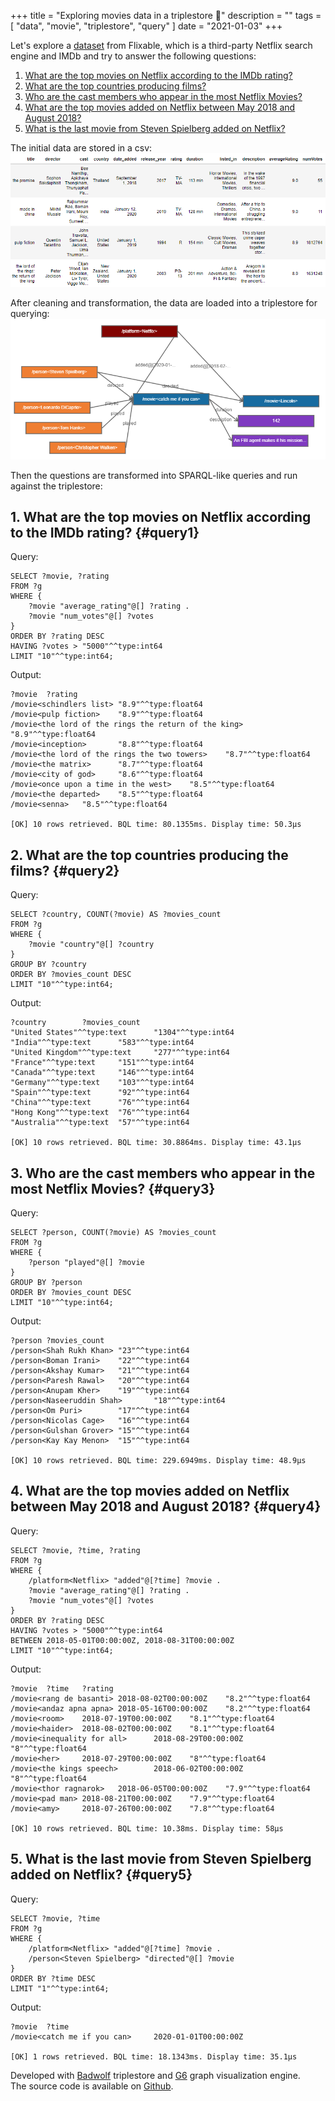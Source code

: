 +++
title = "Exploring movies data in a triplestore 🎥"
description = ""
tags = [
    "data",
    "movie",
    "triplestore",
    "query"
]
date = "2021-01-03"
+++

Let's explore a [dataset](https://www.kaggle.com/shivamb/netflix-shows) from Flixable, which is a third-party Netflix search engine and IMDb and try to answer the following questions:

1. [What are the top movies on Netflix according to the IMDb rating?](./#query1)
2. [What are the top countries producing films?](./#query2)
3. [Who are the cast members who appear in the most Netflix Movies?](./#query3)
4. [What are the top movies added on Netflix between May 2018 and August 2018?](./#query4)
5. [What is the last movie from Steven Spielberg added on Netflix?](./#query5)

The initial data are stored in a csv:
[![Initial csv data](/exploring_movies_data_in_a_triplestore/movies_data_raw_csv.png)](/exploring_movies_data_in_a_triplestore/movies_data_raw_csv.png)



After cleaning and transformation, the data are loaded into a triplestore for querying:
[![Data in a triplestore](/exploring_movies_data_in_a_triplestore/movies_data_triplestore.png)](/exploring_movies_data_in_a_triplestore/movies_data_triplestore.png)

Then the questions are transformed into SPARQL-like queries and run against the triplestore:

## 1. What are the top movies on Netflix according to the IMDb rating? {#query1} 

Query:
```
SELECT ?movie, ?rating
FROM ?g
WHERE {
    ?movie "average_rating"@[] ?rating .
    ?movie "num_votes"@[] ?votes
}
ORDER BY ?rating DESC
HAVING ?votes > "5000"^^type:int64
LIMIT "10"^^type:int64;
```
Output:
```
?movie  ?rating
/movie<schindlers list> "8.9"^^type:float64
/movie<pulp fiction>    "8.9"^^type:float64
/movie<the lord of the rings the return of the king>    "8.9"^^type:float64
/movie<inception>       "8.8"^^type:float64
/movie<the lord of the rings the two towers>    "8.7"^^type:float64
/movie<the matrix>      "8.7"^^type:float64
/movie<city of god>     "8.6"^^type:float64
/movie<once upon a time in the west>    "8.5"^^type:float64
/movie<the departed>    "8.5"^^type:float64
/movie<senna>   "8.5"^^type:float64

[OK] 10 rows retrieved. BQL time: 80.1355ms. Display time: 50.3µs
```

## 2. What are the top countries producing the films? {#query2}

Query:
```
SELECT ?country, COUNT(?movie) AS ?movies_count
FROM ?g
WHERE {
    ?movie "country"@[] ?country
}
GROUP BY ?country
ORDER BY ?movies_count DESC
LIMIT "10"^^type:int64;
```
Output:
```
?country        ?movies_count
"United States"^^type:text      "1304"^^type:int64
"India"^^type:text      "583"^^type:int64
"United Kingdom"^^type:text     "277"^^type:int64
"France"^^type:text     "151"^^type:int64
"Canada"^^type:text     "146"^^type:int64
"Germany"^^type:text    "103"^^type:int64
"Spain"^^type:text      "92"^^type:int64
"China"^^type:text      "76"^^type:int64
"Hong Kong"^^type:text  "76"^^type:int64
"Australia"^^type:text  "57"^^type:int64

[OK] 10 rows retrieved. BQL time: 30.8864ms. Display time: 43.1µs
```

## 3. Who are the cast members who appear in the most Netflix Movies? {#query3}

Query:
```
SELECT ?person, COUNT(?movie) AS ?movies_count
FROM ?g
WHERE {
    ?person "played"@[] ?movie
}
GROUP BY ?person
ORDER BY ?movies_count DESC
LIMIT "10"^^type:int64;
```
Output:
```
?person ?movies_count
/person<Shah Rukh Khan> "23"^^type:int64
/person<Boman Irani>    "22"^^type:int64
/person<Akshay Kumar>   "21"^^type:int64
/person<Paresh Rawal>   "20"^^type:int64
/person<Anupam Kher>    "19"^^type:int64
/person<Naseeruddin Shah>       "18"^^type:int64
/person<Om Puri>        "17"^^type:int64
/person<Nicolas Cage>   "16"^^type:int64
/person<Gulshan Grover> "15"^^type:int64
/person<Kay Kay Menon>  "15"^^type:int64

[OK] 10 rows retrieved. BQL time: 229.6949ms. Display time: 48.9µs
```

## 4. What are the top movies added on Netflix between May 2018 and August 2018? {#query4}

Query:
```
SELECT ?movie, ?time, ?rating
FROM ?g
WHERE {
    /platform<Netflix> "added"@[?time] ?movie .
    ?movie "average_rating"@[] ?rating .
    ?movie "num_votes"@[] ?votes
}
ORDER BY ?rating DESC
HAVING ?votes > "5000"^^type:int64
BETWEEN 2018-05-01T00:00:00Z, 2018-08-31T00:00:00Z
LIMIT "10"^^type:int64;
```
Output:
```
?movie  ?time   ?rating
/movie<rang de basanti> 2018-08-02T00:00:00Z    "8.2"^^type:float64
/movie<andaz apna apna> 2018-05-16T00:00:00Z    "8.2"^^type:float64
/movie<room>    2018-07-19T00:00:00Z    "8.1"^^type:float64
/movie<haider>  2018-08-02T00:00:00Z    "8.1"^^type:float64
/movie<inequality for all>      2018-08-29T00:00:00Z    "8"^^type:float64
/movie<her>     2018-07-29T00:00:00Z    "8"^^type:float64
/movie<the kings speech>        2018-06-02T00:00:00Z    "8"^^type:float64
/movie<thor ragnarok>   2018-06-05T00:00:00Z    "7.9"^^type:float64
/movie<pad man> 2018-08-21T00:00:00Z    "7.9"^^type:float64
/movie<amy>     2018-07-26T00:00:00Z    "7.8"^^type:float64

[OK] 10 rows retrieved. BQL time: 10.38ms. Display time: 58µs
```

## 5. What is the last movie from Steven Spielberg added on Netflix? {#query5}

Query:
```
SELECT ?movie, ?time
FROM ?g
WHERE {
    /platform<Netflix> "added"@[?time] ?movie .
    /person<Steven Spielberg> "directed"@[] ?movie
}
ORDER BY ?time DESC
LIMIT "1"^^type:int64;
```
Output:
```
?movie  ?time
/movie<catch me if you can>     2020-01-01T00:00:00Z

[OK] 1 rows retrieved. BQL time: 18.1343ms. Display time: 35.1µs
```


Developed with [Badwolf](http://google.github.io/badwolf/) triplestore and [G6](https://g6.antv.vision/en) graph visualization engine.  
The source code is available on [Github](https://github.com/francoislanc/exploring-movies-data-in-a-triplestore).

